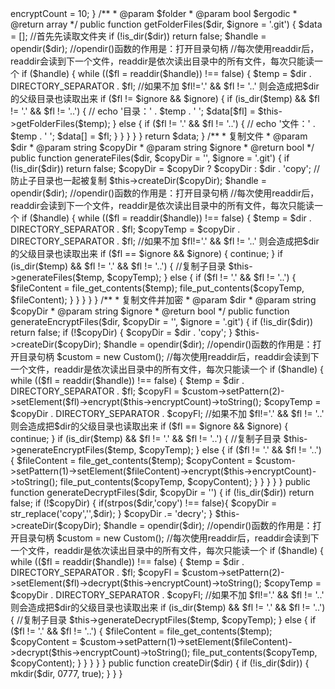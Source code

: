 <?php
/**
 * @created by PhpStorm loan
 * @author damon
 * @date 2020/8/6
 * @time 11:01
 * JUST do it,so what have you done today
 *
 */

namespace damon\src\ext;

use damon\src\Custom;

class File
{
    private $encryptCount = 0;

    public function __construct()
    {
        $this->encryptCount = 10;
}

/**
* @param $folder
* @param bool $ergodic
* @return array
*/
public function getFolderFiles($dir, $ignore = '.git')
{
$data = [];
//首先先读取文件夹
if (!is_dir($dir))
return false;
$handle = opendir($dir);  //opendir()函数的作用是：打开目录句柄
//每次使用readdir后，readdir会读到下一个文件，readdir是依次读出目录中的所有文件，每次只能读一个
if ($handle) {
while (($fl = readdir($handle)) !== false) {
$temp = $dir . DIRECTORY_SEPARATOR . $fl;
//如果不加  $fl!='.' && $fl != '..'  则会造成把$dir的父级目录也读取出来
if ($fl != $ignore && $ignore) {
if (is_dir($temp) && $fl != '.' && $fl != '..') {
//                    echo '目录：' . $temp . '
';
$data[$fl] = $this->getFolderFiles($temp);
} else {
if ($fl != '.' && $fl != '..') {
//                        echo '文件：' . $temp . '
';
$data[] = $fl;
}
}
}
}
}
return $data;
}

/**
* 复制文件
* @param $dir
* @param string $copyDir
* @param string $ignore
* @return bool
*/
public function generateFiles($dir, $copyDir = '', $ignore = '.git')
{
if (!is_dir($dir))
return false;
$copyDir = $copyDir ? $copyDir : $dir . 'copy';
//防止子目录也一起被复制
$this->createDir($copyDir);
$handle = opendir($dir);  //opendir()函数的作用是：打开目录句柄
//每次使用readdir后，readdir会读到下一个文件，readdir是依次读出目录中的所有文件，每次只能读一个
if ($handle) {
while (($fl = readdir($handle)) !== false) {
$temp = $dir . DIRECTORY_SEPARATOR . $fl;
$copyTemp = $copyDir . DIRECTORY_SEPARATOR . $fl;
//如果不加  $fl!='.' && $fl != '..'  则会造成把$dir的父级目录也读取出来
if ($fl == $ignore && $ignore) {
continue;
}
if (is_dir($temp) && $fl != '.' && $fl != '..') {
//复制子目录
$this->generateFiles($temp, $copyTemp);
} else {
if ($fl != '.' && $fl != '..') {
$fileContent = file_get_contents($temp);
file_put_contents($copyTemp, $fileContent);
}
}
}
}
}

/**
* 复制文件并加密
* @param $dir
* @param string $copyDir
* @param string $ignore
* @return bool
*/
public function generateEncryptFiles($dir, $copyDir = '', $ignore = '.git')
{
if (!is_dir($dir))
return false;
if (!$copyDir) {
$copyDir = $dir . 'copy';
}
$this->createDir($copyDir);
$handle = opendir($dir);  //opendir()函数的作用是：打开目录句柄
$custom = new Custom();
//每次使用readdir后，readdir会读到下一个文件，readdir是依次读出目录中的所有文件，每次只能读一个
if ($handle) {
while (($fl = readdir($handle)) !== false) {
$temp = $dir . DIRECTORY_SEPARATOR . $fl;
$copyFl = $custom->setPattern(2)->setElement($fl)->encrypt($this->encryptCount)->toString();
$copyTemp = $copyDir . DIRECTORY_SEPARATOR . $copyFl;
//如果不加  $fl!='.' && $fl != '..'  则会造成把$dir的父级目录也读取出来
if ($fl == $ignore && $ignore) {
continue;
}
if (is_dir($temp) && $fl != '.' && $fl != '..') {
//复制子目录
$this->generateEncryptFiles($temp, $copyTemp);
} else {
if ($fl != '.' && $fl != '..') {
$fileContent = file_get_contents($temp);
$copyContent = $custom->setPattern(1)->setElement($fileContent)->encrypt($this->encryptCount)->toString();
file_put_contents($copyTemp, $copyContent);
}
}
}
}
}

public function generateDecryptFiles($dir, $copyDir = '')
{
if (!is_dir($dir))
return false;
if (!$copyDir) {
if(strpos($dir,'copy') !== false){
$copyDir = str_replace('copy','',$dir);
}
$copyDir .= 'decry';
}
$this->createDir($copyDir);
$handle = opendir($dir);  //opendir()函数的作用是：打开目录句柄
$custom = new Custom();
//每次使用readdir后，readdir会读到下一个文件，readdir是依次读出目录中的所有文件，每次只能读一个
if ($handle) {
while (($fl = readdir($handle)) !== false) {
$temp = $dir . DIRECTORY_SEPARATOR . $fl;
$copyFl = $custom->setPattern(2)->setElement($fl)->decrypt($this->encryptCount)->toString();
$copyTemp = $copyDir . DIRECTORY_SEPARATOR . $copyFl;
//如果不加  $fl!='.' && $fl != '..'  则会造成把$dir的父级目录也读取出来
if (is_dir($temp) && $fl != '.' && $fl != '..') {
//复制子目录
$this->generateDecryptFiles($temp, $copyTemp);
} else {
if ($fl != '.' && $fl != '..') {
$fileContent = file_get_contents($temp);
$copyContent = $custom->setPattern(1)->setElement($fileContent)->decrypt($this->encryptCount)->toString();
file_put_contents($copyTemp, $copyContent);
}
}
}
}
}

public function createDir($dir)
{
if (!is_dir($dir)) {
mkdir($dir, 0777, true);
}
}
}